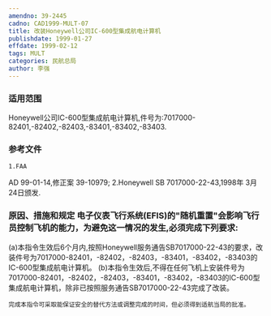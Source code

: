 ```yaml
---
amendno: 39-2445
cadno: CAD1999-MULT-07
title: 改装Honeywell公司IC-600型集成航电计算机
publishdate: 1999-01-27
effdate: 1999-02-12
tags: MULT
categories: 民航总局
author: 李强
---
```


### 适用范围 
Honeywell公司IC-600型集成航电计算机,件号为:7017000-82401,-82402,-82403,-83401,-83402,-83403.

<!--more-->
### 参考文件
    1.FAA
 AD 99-01-14,修正案 39-10979; 
    2.Honeywell SB 7017000-22-43,1998年 3月 24日颁发. 

### 原因、措施和规定 电子仪表飞行系统(EFIS)的"随机重置"会影响飞行员控制飞机的能力，为避免这一情况的发生,必须完成下列要求: 
(a)本指令生效后6个月内,按照Honeywell服务通告SB7017000-22-43的要求，改装件号为7017000-82401，-82402，-82403，-83401，-83402，-83403的IC-600型集成航电计算机。 
(b)本指令生效后,不得在任何飞机上安装件号为7017000-82401，-82402，-82403，-83401，-83402，-83403的IC-600型集成航电计算机，除非已按照服务通告SB7017000-22-43完成了改装。 

    完成本指令可采取能保证安全的替代方法或调整完成的时间，但必须得到适航当局的批准。
       
